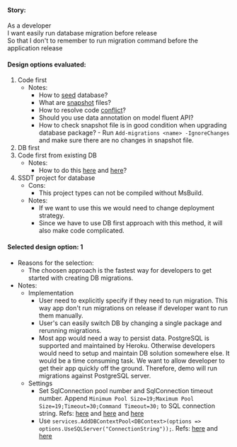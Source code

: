 #### Story:
As a developer<br/>
I want easily run database migration before release<br/>
So that I don't to remember to run migration command before the application release

#### Design options evaluated:
1. Code first
   - Notes:
     - How to [seed](https://www.learnentityframeworkcore.com/migrations/seeding) database?
     - What are [snapshot](https://channel9.msdn.com/Blogs/EF/Migrations-Under-the-Hood) files?
     - How to resolve code [conflict](https://docs.microsoft.com/en-us/ef/core/managing-schemas/migrations/teams#merging)?
     - Should you use data annotation on model fluent API?
     - How to check snapshot file is in good condition when upgrading database package? - Run ```Add-migrations <name> -IgnoreChanges``` and make sure there are no changes in snapshot file.
1. DB first
1. Code first from existing DB
   - Notes:
     - How to do this [here](https://channel9.msdn.com/blogs/ef/migrations-existing-databases) and [here](https://docs.microsoft.com/en-us/ef/ef6/modeling/code-first/migrations/existing-database)?
1. SSDT project for database
   - Cons:
     - This project types can not be compiled without MsBuild.
   - Notes:
     - If we want to use this we would need to change deployment strategy.
     - Since we have to use DB first approach with this method, it will also make code complicated.

#### Selected design option: 1
- Reasons for the selection:
  - The choosen approach is the fastest way for developers to get started with creating DB migrations.
- Notes:
  - Implementation
    - User need to explicitly specify if they need to run migration. This way app don't run migrations on release if developer want to run them manually. 
    - User's can easily switch DB by changing a single package and rerunning migrations.
    - Most app would need a way to persist data. PostgreSQL is supported and maintained by Heroku. Otherwise developers would need to setup and maintain DB solution somewhere else. It would be a time consuming task. We want to allow developer to get their app quickly off the ground. Therefore, demo will run migrations against PostgreSQL server.
  - Settings
    - Set SqlConnection pool number and SqlConnection timeout number. Append ```Minimum Pool Size=19;Maximum Pool Size=19;Timeout=30;Command Timeout=30;``` to SQL connection string. Refs: [here](https://docs.microsoft.com/en-us/dotnet/framework/data/adonet/sql-server-connection-pooling#adding-connections) and [here](https://devcenter.heroku.com/articles/heroku-postgres-plans#hobby-tier) and [here](https://www.npgsql.org/doc/connection-string-parameters.html#pooling)
    - Use ```services.AddDBContextPool<DBContext>(options => options.UseSQLServer("ConnectionString"));```. Refs: [here](https://github.com/aspnet/EntityFrameworkCore/issues/10125) and [here](https://neelbhatt.com/2018/02/27/use-dbcontextpooling-to-improve-the-performance-net-core-2-1-feature/)

